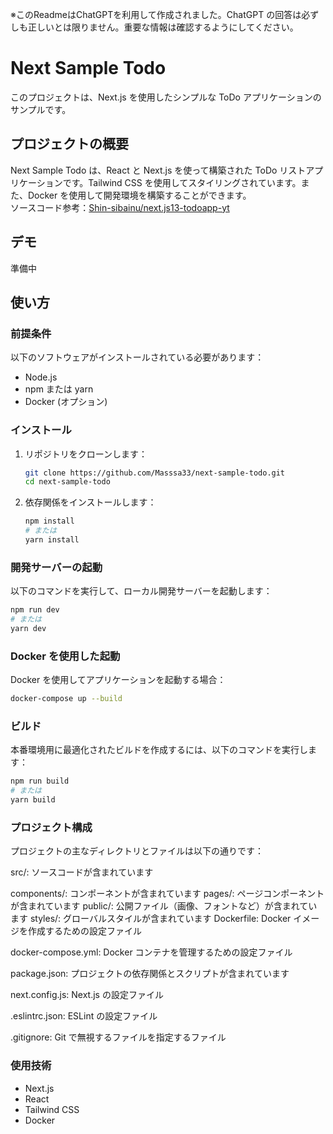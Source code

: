 ※このReadmeはChatGPTを利用して作成されました。ChatGPT の回答は必ずしも正しいとは限りません。重要な情報は確認するようにしてください。

# Next Sample Todo

このプロジェクトは、Next.js を使用したシンプルな ToDo アプリケーションのサンプルです。

## プロジェクトの概要

Next Sample Todo は、React と Next.js を使って構築された ToDo リストアプリケーションです。Tailwind CSS を使用してスタイリングされています。また、Docker を使用して開発環境を構築することができます。  
ソースコード参考：[Shin-sibainu/next.js13-todoapp-yt](https://github.com/Shin-sibainu/next.js13-todoapp-yt)

## デモ
準備中

## 使い方

### 前提条件

以下のソフトウェアがインストールされている必要があります：

- Node.js
- npm または yarn
- Docker (オプション)

### インストール

1. リポジトリをクローンします：

    ```bash
    git clone https://github.com/Masssa33/next-sample-todo.git
    cd next-sample-todo
    ```

2. 依存関係をインストールします：

    ```bash
    npm install
    # または
    yarn install
    ```

### 開発サーバーの起動

以下のコマンドを実行して、ローカル開発サーバーを起動します：

```bash
npm run dev
# または
yarn dev
```

### Docker を使用した起動
Docker を使用してアプリケーションを起動する場合：
```bash
docker-compose up --build
```

### ビルド
本番環境用に最適化されたビルドを作成するには、以下のコマンドを実行します：
```bash
npm run build
# または
yarn build
```

### プロジェクト構成
プロジェクトの主なディレクトリとファイルは以下の通りです：

src/: ソースコードが含まれています

components/: コンポーネントが含まれています
pages/: ページコンポーネントが含まれています
public/: 公開ファイル（画像、フォントなど）が含まれています
styles/: グローバルスタイルが含まれています
Dockerfile: Docker イメージを作成するための設定ファイル

docker-compose.yml: Docker コンテナを管理するための設定ファイル

package.json: プロジェクトの依存関係とスクリプトが含まれています

next.config.js: Next.js の設定ファイル

.eslintrc.json: ESLint の設定ファイル

.gitignore: Git で無視するファイルを指定するファイル

### 使用技術
- Next.js
- React
- Tailwind CSS
- Docker

